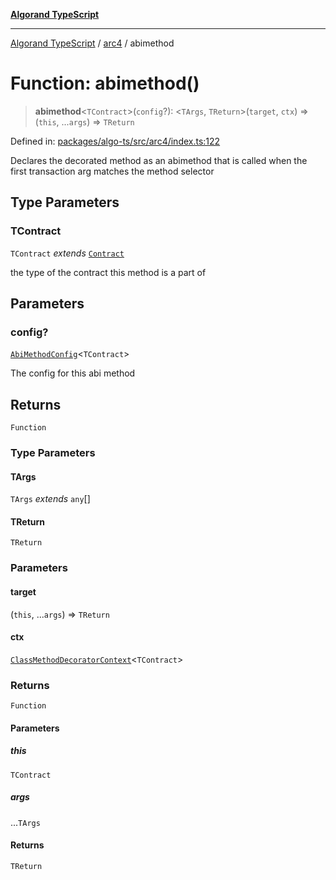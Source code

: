 [**Algorand TypeScript**](../../README.md)

***

[Algorand TypeScript](../../modules.md) / [arc4](../README.md) / abimethod

# Function: abimethod()

> **abimethod**\<`TContract`\>(`config`?): \<`TArgs`, `TReturn`\>(`target`, `ctx`) => (`this`, ...`args`) => `TReturn`

Defined in: [packages/algo-ts/src/arc4/index.ts:122](https://github.com/algorandfoundation/puya-ts/blob/main/packages/algo-ts/src/arc4/index.ts#L122)

Declares the decorated method as an abimethod that is called when the first transaction arg matches the method selector

## Type Parameters

### TContract

`TContract` *extends* [`Contract`](../classes/Contract.md)

the type of the contract this method is a part of

## Parameters

### config?

[`AbiMethodConfig`](../type-aliases/AbiMethodConfig.md)\<`TContract`\>

The config for this abi method

## Returns

`Function`

### Type Parameters

#### TArgs

`TArgs` *extends* `any`[]

#### TReturn

`TReturn`

### Parameters

#### target

(`this`, ...`args`) => `TReturn`

#### ctx

[`ClassMethodDecoratorContext`](../-internal-/interfaces/ClassMethodDecoratorContext.md)\<`TContract`\>

### Returns

`Function`

#### Parameters

##### this

`TContract`

##### args

...`TArgs`

#### Returns

`TReturn`
